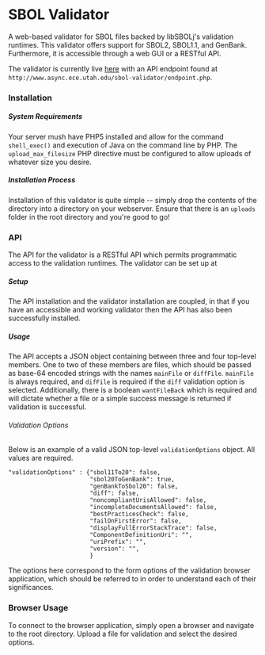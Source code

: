 # SBOL Validator
A web-based validator for SBOL files backed by libSBOLj's validation runtimes. This validator offers support for SBOL2, SBOL1.1, and GenBank.
Furthermore, it is accessible through a web GUI or a RESTful API. 

The validator is currently live [here](http://www.async.ece.utah.edu/sbol-validator) with an API endpoint found at `http://www.async.ece.utah.edu/sbol-validator/endpoint.php`.

### Installation
##### System Requirements
Your server mush have PHP5 installed and allow for the command `shell_exec()` and execution of Java on the command line by PHP. 
The `upload_max_filesize` PHP directive must be configured to allow uploads of whatever size you desire.

##### Installation Process
Installation of this validator is quite simple -- simply drop the contents of the directory into a directory on your webserver.
Ensure that there is an `uploads` folder in the root directory and you're good to go!

### API
The API for the validator is a RESTful API which permits programmatic access to the validation runtimes. The validator can be set up at 
##### Setup
The API installation and the validator installation are coupled, in that if you have an accessible and working validator then the API has also been successfully installed. 
##### Usage
The API accepts a JSON object containing between three and four top-level members. One to two of these members are files, which should be passed as base-64 encoded strings with the names `mainFile` or `diffFile`. `mainFile` is always required, and `difFile` is required if the `diff` validation option is selected. Additionally, there is a boolean `wantFileBack` which is required and will dictate whether a file or a simple success message is returned if validation is successful.

###### Validation Options
Below is an example of a valid JSON top-level `validationOptions` object. All values are required.
````
"validationOptions" : {"sbol11To20": false,
                       "sbol20ToGenBank": true,
                       "genBankToSbol20": false,
                       "diff": false,
                       "noncompliantUrisAllowed": false,
                       "incompleteDocumentsAllowed": false,
                       "bestPracticesCheck": false,
                       "failOnFirstError": false,
                       "displayFullErrorStackTrace": false,
                       "ComponentDefinitionUri": "",
                       "uriPrefix": "",
                       "version": "",
                       }
````

The options here correspond to the form options of the validation browser application, which should be referred to in order to understand each of their significances.

### Browser Usage
To connect to the browser application, simply open a browser and navigate to the root directory. Upload a file for validation and select the desired options.
